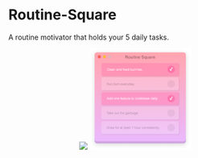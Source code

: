 # Routine-Square
 A routine motivator that holds your 5 daily tasks.

<p align="center">
<img src="./Preview Image.png" width="50%"> <img src="./Preview Image 2.png" width="40%">
</p>
